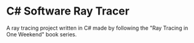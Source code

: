# C# Software Ray Tracer
A ray tracing project written in C# made by following the "Ray Tracing in One Weekend" book series.
